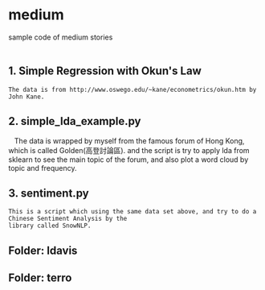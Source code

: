 # medium
sample code of medium stories
</br>
</br>
## 1. Simple Regression with Okun's Law
    The data is from http://www.oswego.edu/~kane/econometrics/okun.htm by John Kane.
## 2. simple_lda_example.py
    The data is wrapped by myself from the famous forum of Hong Kong, which is called Golden(高登討論區).
    and the script is try to apply lda from sklearn to see the main topic of the forum, and also plot a 
    word cloud by topic and frequency.
## 3. sentiment.py
    This is a script which using the same data set above, and try to do a Chinese Sentiment Analysis by the 
    library called SnowNLP.
## Folder: ldavis
    
## Folder: terro
